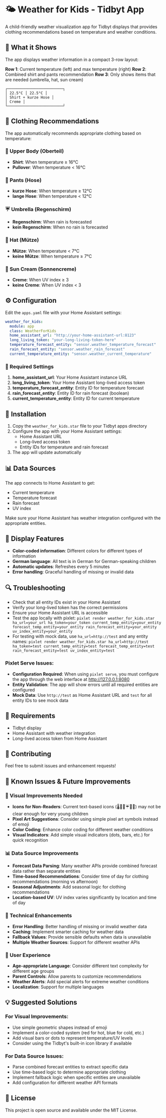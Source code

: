 # 🌤️ Weather for Kids - Tidbyt App

A child-friendly weather visualization app for Tidbyt displays that provides clothing recommendations based on temperature and weather conditions.

## 📱 What it Shows

The app displays weather information in a compact 3-row layout:

**Row 1**: Current temperature (left) and max temperature (right)
**Row 2**: Combined shirt and pants recommendation
**Row 3**: Only shows items that are needed (umbrella, hat, sun cream)

```
┌─────────────────────────┐
│ 22.5°C │ 22.5°C │
│ Shirt + kurze Hose │
│ Creme │
└─────────────────────────┘
```

## 🎯 Clothing Recommendations

The app automatically recommends appropriate clothing based on temperature:

### 👕 Upper Body (Oberteil)
- **Shirt**: When temperature ≥ 16°C
- **Pullover**: When temperature < 16°C

### 👖 Pants (Hose)
- **kurze Hose**: When temperature ≥ 12°C
- **lange Hose**: When temperature < 12°C

### ☔ Umbrella (Regenschirm)
- **Regenschirm**: When rain is forecasted
- **kein Regenschirm**: When no rain is forecasted

### 🧢 Hat (Mütze)
- **Mütze**: When temperature < 7°C
- **keine Mütze**: When temperature ≥ 7°C

### 🧴 Sun Cream (Sonnencreme)
- **Creme**: When UV index ≥ 3
- **keine Creme**: When UV index < 3

## ⚙️ Configuration

Edit the `apps.yaml` file with your Home Assistant settings:

```yaml
weather_for_kids:
  module: app
  class: WeatherForKids
  home_assistant_url: "http://your-home-assistant-url:8123"
  long_living_token: "your-long-living-token-here"
  temperature_forecast_entity: "sensor.weather_temperature_forecast"
  rain_forecast_entity: "sensor.weather_rain_forecast"
  current_temperature_entity: "sensor.weather_current_temperature"
```

### 🔧 Required Settings

1. **home_assistant_url**: Your Home Assistant instance URL
2. **long_living_token**: Your Home Assistant long-lived access token
3. **temperature_forecast_entity**: Entity ID for temperature forecast
4. **rain_forecast_entity**: Entity ID for rain forecast (boolean)
5. **current_temperature_entity**: Entity ID for current temperature

## 🚀 Installation

1. Copy the `weather_for_kids.star` file to your Tidbyt apps directory
2. Configure the app with your Home Assistant settings:
   - Home Assistant URL
   - Long-lived access token
   - Entity IDs for temperature and rain forecast
3. The app will update automatically

## 📊 Data Sources

The app connects to Home Assistant to get:
- Current temperature
- Temperature forecast
- Rain forecast
- UV index

Make sure your Home Assistant has weather integration configured with the appropriate entities.

## 🎨 Display Features

- **Color-coded information**: Different colors for different types of information
- **German language**: All text is in German for German-speaking children
- **Automatic updates**: Refreshes every 5 minutes
- **Error handling**: Graceful handling of missing or invalid data

## 🔍 Troubleshooting

- Check that all entity IDs exist in your Home Assistant
- Verify your long-lived token has the correct permissions
- Ensure your Home Assistant URL is accessible
- Test the app locally with pixlet: `pixlet render weather_for_kids.star ha_url=your_url ha_token=your_token current_temp_entity=your_entity forecast_temp_entity=your_entity rain_forecast_entity=your_entity uv_index_entity=your_entity`
- For testing with mock data, use `ha_url=http://test` and any entity names: `pixlet render weather_for_kids.star ha_url=http://test ha_token=test current_temp_entity=test forecast_temp_entity=test rain_forecast_entity=test uv_index_entity=test`

### **Pixlet Serve Issues:**
- **Configuration Required**: When using `pixlet serve`, you must configure the app through the web interface at http://127.0.0.1:8080
- **Entity Validation**: The app will show errors until all required entities are configured
- **Mock Data**: Use `http://test` as Home Assistant URL and `test` for all entity IDs to see mock data

## 📝 Requirements

- Tidbyt display
- Home Assistant with weather integration
- Long-lived access token from Home Assistant

## 🤝 Contributing

Feel free to submit issues and enhancement requests!

## 🚧 Known Issues & Future Improvements

### 🎨 **Visual Improvements Needed**
- **Icons for Non-Readers**: Current text-based icons (🌡️👕👖☔🧢🧴) may not be clear enough for very young children
- **Pixel Art Suggestions**: Consider using simple pixel art symbols instead of emoji
- **Color Coding**: Enhance color coding for different weather conditions
- **Visual Indicators**: Add simple visual indicators (dots, bars, etc.) for quick recognition

### 📊 **Data Source Improvements**
- **Forecast Data Parsing**: Many weather APIs provide combined forecast data rather than separate entities
- **Time-based Recommendations**: Consider time of day for clothing recommendations (morning vs afternoon)
- **Seasonal Adjustments**: Add seasonal logic for clothing recommendations
- **Location-based UV**: UV index varies significantly by location and time of day

### 🔧 **Technical Enhancements**
- **Error Handling**: Better handling of missing or invalid weather data
- **Caching**: Implement smarter caching for weather data
- **Fallback Values**: Provide sensible defaults when data is unavailable
- **Multiple Weather Sources**: Support for different weather APIs

### 🎯 **User Experience**
- **Age-appropriate Language**: Consider different text complexity for different age groups
- **Parent Controls**: Allow parents to customize recommendations
- **Weather Alerts**: Add special alerts for extreme weather conditions
- **Localization**: Support for multiple languages

## 💡 **Suggested Solutions**

### **For Visual Improvements:**
- Use simple geometric shapes instead of emoji
- Implement a color-coded system (red for hot, blue for cold, etc.)
- Add visual bars or dots to represent temperature/UV levels
- Consider using the Tidbyt's built-in icon library if available

### **For Data Source Issues:**
- Parse combined forecast entities to extract specific data
- Use time-based logic to determine appropriate clothing
- Implement fallback logic when specific entities are unavailable
- Add configuration for different weather API formats

## 📄 License

This project is open source and available under the MIT License.
